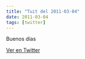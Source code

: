 ```yaml
---
title: "Tuit del 2011-03-04"
date: 2011-03-04
tags: [twitter]
---
```


Buenos días



[Ver en Twitter](https://twitter.com/i/web/status/43750829710254080)
